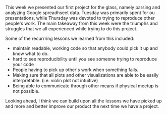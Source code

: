 This week we presented our first project for the glass, namely parsing and analyzing Google spreadhseet data. Tuesday was primarily spent for  ou presentations, while Thursday was devoted to trying to reproduce other people's work. The main takeaway from this week were the triumphs and struggles that we all experienced while trying to do this project. 

Some of the recurrring lessons we learned from this included:

- maintain readable, working code so that anybody could pick it up and know what to do. 
- hard to see reproducibility until you see someone trying to reproduce your code
- People having to pick up other's work when something fails. 
- Making sure that all plots and other visualizations are able to be easily interpretable. (i.e. violin plot not intuitive)
- Being able to communicate through other means if physical meetup is not possible.

Looking ahead, I think we can build upon all the lessons we have picked up and more and better improve our product the next time we have a project. 
